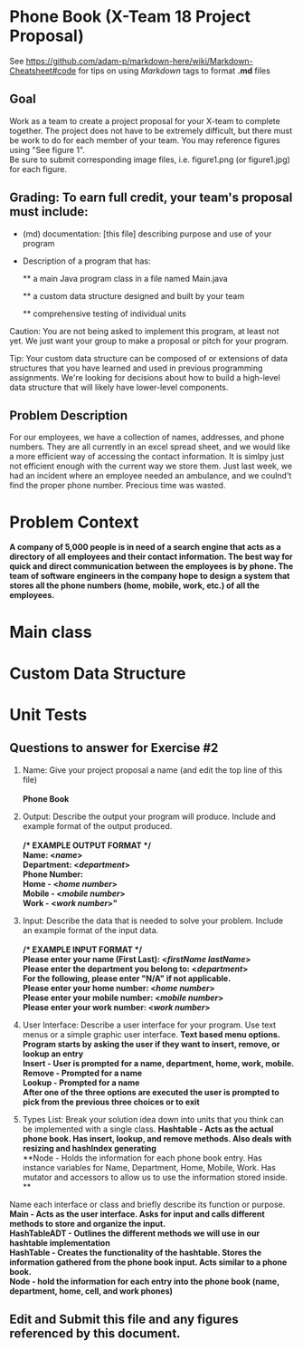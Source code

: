 # Phone Book (X-Team 18 Project Proposal) 

See https://github.com/adam-p/markdown-here/wiki/Markdown-Cheatsheet#code for tips on using *Markdown* tags to format __.md__ files

## Goal

Work as a team to create a project proposal for your X-team to complete together.
The project does not have to be extremely difficult,
but there must be work to do for each member of your team.
You may reference figures using "See figure 1".  
Be sure to submit corresponding image files, i.e. figure1.png (or figure1.jpg) for each figure.

## Grading: To earn full credit, your team's proposal must include:

* (md) documentation: [this file] describing purpose and use of your program

* Description of a program that has:

  ** a main Java program class in a file named Main.java
  
  ** a custom data structure designed and built by your team
  
  ** comprehensive testing of individual units
  
 Caution: You are not being asked to implement this program, at least not yet. 
 We just want your group to make a proposal or pitch for your program.
 
 Tip: Your custom data structure can be composed of or extensions of data structures that you have learned and used in previous programming assignments.  We're looking for decisions about how to build a high-level data structure that will likely have lower-level components.

## Problem Description

For our employees, we have a collection of names, addresses, and phone numbers. They are all currently in an excel spread sheet, and we would like a more efficient way of accessing the contact information. It is simlpy just not efficient enough with the current way we store them. Just last week, we had an incident where an employee needed an ambulance, and we coulnd't find the proper phone number. Precious time was wasted.</br>

# Problem Context  
**A company of 5,000 people is in need of a search engine that acts as a directory of all employees and their contact information. The best way for quick and direct communication between the employees is by phone. The team of software engineers in the company hope to design a system that stores all the phone numbers (home, mobile, work, etc.) of all the employees.**

# Main class  

# Custom Data Structure  

# Unit Tests 


## Questions to answer for Exercise #2

1. Name: Give your project proposal a name (and edit the top line of this file)</br></br>
   **Phone Book** 



2. Output: Describe the output your program will produce.  Include and example format of the output produced.</br></br>
   **/\* EXAMPLE OUTPUT FORMAT \*/**</br>
   **Name: \<*name*>**</br>
   **Department: \<*department*>**</br>
   **Phone Number:**</br>
   **Home - \<*home number*>**</br>
   **Mobile - \<*mobile number*>**</br>
   **Work - \<*work number*>"**</br>


3. Input: Describe the data that is needed to solve your problem. Include an example format of the input data.</br></br>
   **/\* EXAMPLE INPUT FORMAT \*/**</br>
   **Please enter your name (First Last): \<*firstName lastName*>**</br>
   **Please enter the department you belong to: \<*department*>**</br>
   **For the following, please enter "N/A" if not applicable.** </br>
   **Please enter your home number: \<*home number*>**</br>
   **Please enter your mobile number: \<*mobile number*>**</br>
   **Please enter your work number: \<*work number*>**</br>  


4. User Interface: Describe a user interface for your program.  Use text menus or a simple graphic user interface.
  **Text based menu options. Program starts by asking the user if they want to insert, remove, or lookup an entry**</br>
  **Insert - User is prompted for a name, department, home, work, mobile.**</br>
  **Remove - Prompted for a name**</br>
  **Lookup - Prompted for a name**</br>
  **After one of the three options are executed the user is prompted to pick from the previous three choices or to exit**</br>

5. Types List: Break your solution idea down into units that you think can be implemented with a single class.
  **Hashtable - Acts as the actual phone book. Has insert, lookup, and remove methods. Also deals with resizing and hashIndex generating**</br>
  **Node - Holds the information for each phone book entry. Has instance variables for Name, Department, Home, Mobile, Work. Has mutator and accessors to allow us to use the information stored inside. **</br>


Name each interface or class and briefly describe its function or purpose.</br>
  **Main - Acts as the user interface. Asks for input and calls different methods to store and organize the input.**</br>
  **HashTableADT - Outlines the different methods we will use in our hashtable implementation**</br>
  **HashTable - Creates the functionality of the hashtable. Stores the information gathered from the phone book input. Acts similar to a phone book.**</br>
  **Node - hold the information for each entry into the phone book (name, department, home, cell, and work phones)**</br>

## Edit and Submit this file and any figures referenced by this document.

